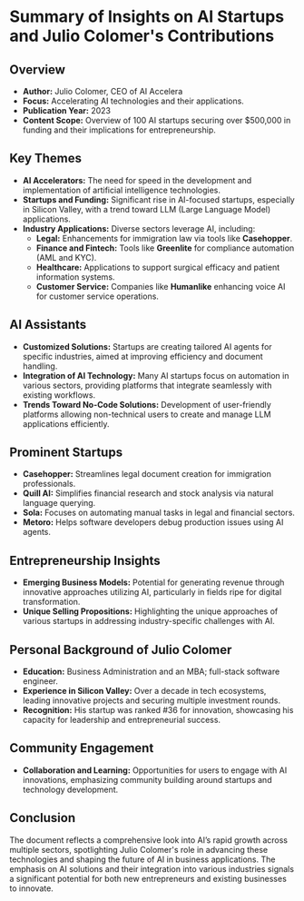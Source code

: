 # Summary of Insights on AI Startups and Julio Colomer's Contributions

## Overview
- **Author:** Julio Colomer, CEO of AI Accelera
- **Focus:** Accelerating AI technologies and their applications.
- **Publication Year:** 2023
- **Content Scope:** Overview of 100 AI startups securing over $500,000 in funding and their implications for entrepreneurship.

## Key Themes
- **AI Accelerators:** The need for speed in the development and implementation of artificial intelligence technologies.
- **Startups and Funding:** Significant rise in AI-focused startups, especially in Silicon Valley, with a trend toward LLM (Large Language Model) applications.
- **Industry Applications:** Diverse sectors leverage AI, including:
  - **Legal:** Enhancements for immigration law via tools like **Casehopper**.
  - **Finance and Fintech:** Tools like **Greenlite** for compliance automation (AML and KYC).
  - **Healthcare:** Applications to support surgical efficacy and patient information systems.
  - **Customer Service:** Companies like **Humanlike** enhancing voice AI for customer service operations.

## AI Assistants
- **Customized Solutions:** Startups are creating tailored AI agents for specific industries, aimed at improving efficiency and document handling.
- **Integration of AI Technology:** Many AI startups focus on automation in various sectors, providing platforms that integrate seamlessly with existing workflows.
- **Trends Toward No-Code Solutions:** Development of user-friendly platforms allowing non-technical users to create and manage LLM applications efficiently.

## Prominent Startups
- **Casehopper:** Streamlines legal document creation for immigration professionals.
- **Quill AI:** Simplifies financial research and stock analysis via natural language querying.
- **Sola:** Focuses on automating manual tasks in legal and financial sectors.
- **Metoro:** Helps software developers debug production issues using AI agents.

## Entrepreneurship Insights
- **Emerging Business Models:** Potential for generating revenue through innovative approaches utilizing AI, particularly in fields ripe for digital transformation.
- **Unique Selling Propositions:** Highlighting the unique approaches of various startups in addressing industry-specific challenges with AI.

## Personal Background of Julio Colomer
- **Education:** Business Administration and an MBA; full-stack software engineer.
- **Experience in Silicon Valley:** Over a decade in tech ecosystems, leading innovative projects and securing multiple investment rounds.
- **Recognition:** His startup was ranked #36 for innovation, showcasing his capacity for leadership and entrepreneurial success.

## Community Engagement
- **Collaboration and Learning:** Opportunities for users to engage with AI innovations, emphasizing community building around startups and technology development.

## Conclusion
The document reflects a comprehensive look into AI’s rapid growth across multiple sectors, spotlighting Julio Colomer's role in advancing these technologies and shaping the future of AI in business applications. The emphasis on AI solutions and their integration into various industries signals a significant potential for both new entrepreneurs and existing businesses to innovate.